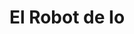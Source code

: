 ---
layout: cuentos
title: El Robot de Io
texto: Un equipo de robots aterrizan en las lunes de Júpiter buscando vida. El robot de Io tiene sus propias inquietudes sobre su misión.
img: el_robot_de_io.jpg
link: https://www.books2read.com/u/mBMxGO
isbn: 9781540182364
Editor: Editorial Antielectrón
Autor: Ignacio Galdames
Colección: Tiempos Alterados
---